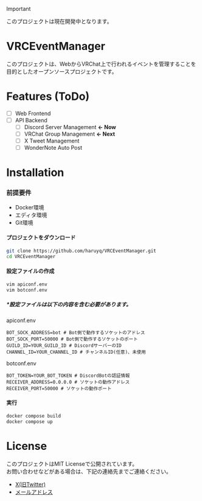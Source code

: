 > [!IMPORTANT]
> このプロジェクトは現在開発中となります。

# VRCEventManager
このプロジェクトは、WebからVRChat上で行われるイベントを管理することを目的としたオープンソースプロジェクトです。

# Features (ToDo)
- [ ] Web Frontend
- [ ] API Backend
  - [ ] Discord Server Management **<- Now**
  - [ ] VRChat Group Management **<- Next**
  - [ ] X Tweet Management
  - [ ] WonderNote Auto Post

# Installation
### 前提要件
* Docker環境
* エディタ環境
* Git環境

#### プロジェクトをダウンロード
```bash
git clone https://github.com/haruyq/VRCEventManager.git
cd VRCEventManager
```

#### 設定ファイルの作成
```bash
vim apiconf.env
vim botconf.env
```
##### *設定ファイルは以下の内容を含む必要があります。
apiconf.env
```env
BOT_SOCK_ADDRESS=bot # Bot側で動作するソケットのアドレス
BOT_SOCK_PORT=50000 # Bot側で動作するソケットのポート
GUILD_ID=YOUR_GUILD_ID # DiscordサーバーのID
CHANNEL_ID=YOUR_CHANNEL_ID # チャンネルID(任意)、未使用
```
botconf.env
```env
BOT_TOKEN=YOUR_BOT_TOKEN # DiscordBotの認証情報
RECEIVER_ADDRESS=0.0.0.0 # ソケットの動作アドレス
RECEIVER_PORT=50000 # ソケットの動作ポート
```

#### 実行
```bash
docker compose build
docker compose up
```

# License
このプロジェクトはMIT Licenseで公開されています。  
お問い合わせなどがある場合は、下記の連絡先までご連絡ください。  
* [X(旧Twitter)](https://x.com/haruwaiku)
* [メールアドレス](mailto:haruwaiku@gmail.com)
